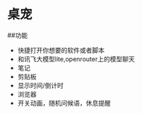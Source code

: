 # 桌宠

##功能

* 快捷打开你想要的软件或者脚本
* 和讯飞大模型lite,openrouter上的模型聊天
* 笔记
* 剪贴板
* 显示时间/倒计时
* 浏览器
* 开关动画，随机问候语，休息提醒
